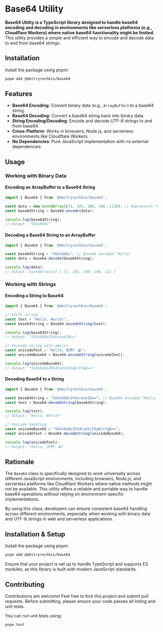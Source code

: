 # Base64 Utility

**Base64 Utility is a TypeScript library designed to handle base64 encoding and decoding in environments like serverless platforms (e.g., Cloudflare Workers) where native base64 functionality might be limited.** This utility provides a simple and efficient way to encode and decode data to and from base64 strings.

## Installation

Install the package using pnpm:

```bash
pnpm add @dmitryrechkin/base64
```

## Features

- **Base64 Encoding**: Convert binary data (e.g., `ArrayBuffer`) to a base64 string.
- **Base64 Decoding**: Convert a base64 string back into binary data.
- **String Encoding/Decoding**: Encode and decode UTF-8 strings to and from base64.
- **Cross-Platform**: Works in browsers, Node.js, and serverless environments like Cloudflare Workers.
- **No Dependencies**: Pure JavaScript implementation with no external dependencies.

## Usage

### Working with Binary Data

#### Encoding an ArrayBuffer to a Base64 String

```typescript
import { Base64 } from '@dmitryrechkin/base64';

const data = new Uint8Array([72, 101, 108, 108, 111]); // Represents "Hello" in ASCII
const base64String = Base64.encode(data);

console.log(base64String);
// Output: "SGVsbG8="
```

#### Decoding a Base64 String to an ArrayBuffer

```typescript
import { Base64 } from '@dmitryrechkin/base64';

const base64String = "SGVsbG8="; // Base64 encoded "Hello"
const data = Base64.decode(base64String);

console.log(data);
// Output: Uint8Array(5) [ 72, 101, 108, 108, 111 ]
```

### Working with Strings

#### Encoding a String to Base64

```typescript
import { Base64 } from '@dmitryrechkin/base64';

// ASCII string
const text = "Hello, World!";
const base64String = Base64.encodeString(text);

console.log(base64String);
// Output: "SGVsbG8sIFdvcmxkIQ=="

// Unicode string with emojis
const unicodeText = "Hello, 世界! 😀";
const unicodeBase64 = Base64.encodeString(unicodeText);

console.log(unicodeBase64);
// Output: "SGVsbG8sIOS4lueVjCEg8J+YgA=="
```

#### Decoding Base64 to a String

```typescript
import { Base64 } from '@dmitryrechkin/base64';

const base64String = "SGVsbG8sIFdvcmxkIQ=="; // Base64 encoded "Hello, World!"
const text = Base64.decodeString(base64String);

console.log(text);
// Output: "Hello, World!"

// Unicode handling
const unicodeBase64 = "SGVsbG8sIOS4lueVjCEg8J+YgA==";
const unicodeText = Base64.decodeString(unicodeBase64);

console.log(unicodeText);
// Output: "Hello, 世界! 😀"
```

## Rationale

The `Base64` class is specifically designed to work universally across different JavaScript environments, including browsers, Node.js, and serverless platforms like Cloudflare Workers where native methods might not be available. This utility offers a reliable and portable way to handle base64 operations without relying on environment-specific implementations.

By using this class, developers can ensure consistent base64 handling across different environments, especially when working with binary data and UTF-8 strings in web and serverless applications.

## Installation & Setup

Install the package using pnpm:

```bash
pnpm add @dmitryrechkin/base64
```

Ensure that your project is set up to handle TypeScript and supports ES modules, as this library is built with modern JavaScript standards.

## Contributing

Contributions are welcome! Feel free to fork this project and submit pull requests. Before submitting, please ensure your code passes all linting and unit tests.

You can run unit tests using:

```bash
pnpm test
```
